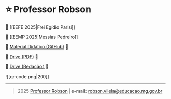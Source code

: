 # ⭐️ Professor Robson

📘 [[EEFE 2025|Frei Egídio Parisi]]

📕 [[EEMP 2025|Messias Pedreiro]]

📑 [Material Didático (GitHub)](https://robsonfvilela.github.io/professor-robson/) 🔗

📂 [Drive (PDF)](https://drive.google.com/drive/folders/1bJ_7Ii1ZqeUI2tylCDWfMB56MMFEFL4v) 🔗

📂 [Drive (Redação )](https://drive.google.com/drive/folders/1ZHcR_ACWzVnQlWD2txzfq2YTNATlWFaY) 🔗

![[qr-code.png|200]]

---

> 2025 [Professor Robson](http://bit.ly/professor-robson) | **e-mail:** robson.vilela@educacao.mg.gov.br